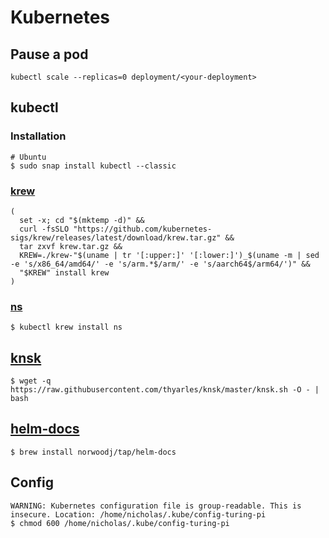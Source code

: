 # Kubernetes

## Pause a pod

`kubectl scale --replicas=0 deployment/<your-deployment>`

## kubectl

### Installation

```
# Ubuntu
$ sudo snap install kubectl --classic
```

### [krew](https://krew.sigs.k8s.io/docs/user-guide/setup/install/)

```shell
(
  set -x; cd "$(mktemp -d)" &&
  curl -fsSLO "https://github.com/kubernetes-sigs/krew/releases/latest/download/krew.tar.gz" &&
  tar zxvf krew.tar.gz &&
  KREW=./krew-"$(uname | tr '[:upper:]' '[:lower:]')_$(uname -m | sed -e 's/x86_64/amd64/' -e 's/arm.*$/arm/' -e 's/aarch64$/arm64/')" &&
  "$KREW" install krew
)
```

### [ns](https://github.com/ahmetb/kubectx)

```shell
$ kubectl krew install ns
```

## [knsk](https://github.com/thyarles/knsk)

```shell
$ wget -q https://raw.githubusercontent.com/thyarles/knsk/master/knsk.sh -O - | bash 
```

## [helm-docs](https://github.com/norwoodj/helm-docs#installation)

```shell
$ brew install norwoodj/tap/helm-docs
```

## Config

```shell
WARNING: Kubernetes configuration file is group-readable. This is insecure. Location: /home/nicholas/.kube/config-turing-pi
$ chmod 600 /home/nicholas/.kube/config-turing-pi
```

